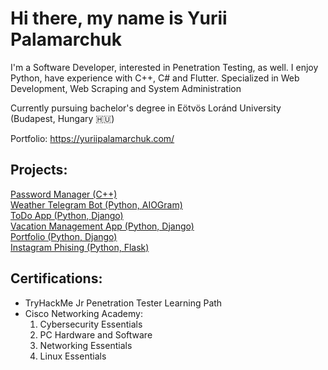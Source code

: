 # Hi there, my name is Yurii Palamarchuk

I'm a Software Developer, interested in Penetration Testing, as well. I enjoy Python, have experience with C++, C# and Flutter. Specialized in Web Development, Web Scraping and System Administration

Currently pursuing bachelor's degree in Eötvös Loránd University (Budapest, Hungary 🇭🇺)

Portfolio: https://yuriipalamarchuk.com/

## Projects:
<a href="https://github.com/nohackingnolife/Password-Manager">Password Manager (C++)</a><br>
<a href="https://github.com/nohackingnolife/Telegram-Weather-Bot">Weather Telegram Bot (Python, AIOGram)</a><br>
<a href="https://github.com/nohackingnolife/django4-todo-app">ToDo App (Python, Django)</a><br>
<a href="https://github.com/nohackingnolife/django4-vacation-management-app">Vacation Management App (Python, Django)</a><br>
<a href="https://github.com/nohackingnolife/django4-portfolio">Portfolio (Python, Django)</a><br>
<a href="https://github.com/nohackingnolife/flask-instagram-phising">Instagram Phising (Python, Flask)</a>

## Certifications:
- TryHackMe Jr Penetration Tester Learning Path<br>
- Cisco Networking Academy:
  1) Cybersecurity Essentials<br>
  2) PC Hardware and Software<br>
  3) Networking Essentials<br>
  4) Linux Essentials
